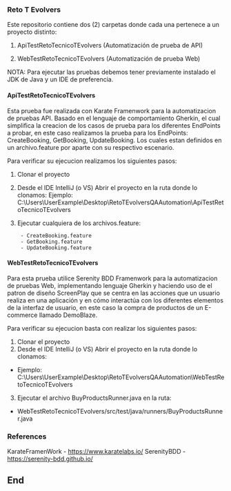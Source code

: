 ### Reto T Evolvers

Este repositorio contiene dos (2) carpetas donde cada una pertenece a un proyecto distinto:
1. ApiTestRetoTecnicoTEvolvers (Automatización de prueba de API)

2. WebTestRetoTecnicoTEvolvers (Automatización de prueba Web)

NOTA: Para ejecutar las pruebas debemos tener previamente instalado el JDK de Java y un IDE de preferencia.

#### ApiTestRetoTecnicoTEvolvers

Esta prueba fue realizada con Karate Framenwork para la automatizacion de pruebas API. Basado en el lenguaje de comportamiento Gherkin, el cual simplifica la creacion de los casos de prueba para los diferentes EndPoints a probar, en este caso realizamos la prueba para los EndPoints: CreateBooking, GetBooking, UpdateBooking. Los cuales estan definidos en un archivo.feature por aparte con su respectivo escenario.

Para verificar su ejecucion realizamos los siguientes pasos:
1. Clonar el proyecto
2.  Desde el IDE IntelliJ (o VS) Abrir el proyecto en la ruta donde lo clonamos:
Ejemplo: C:\Users\UserExample\Desktop\RetoTEvolversQAAutomation\ApiTestRetoTecnicoTEvolvers

3. Ejecutar cualquiera de los archivos.feature:

		- CreateBooking.feature
		- GetBooking.feature
		- UpdateBooking.feature


#### WebTestRetoTecnicoTEvolvers

Para esta prueba utilice Serenity BDD Framenwork para la automatizacion de pruebas Web, implementando lenguaje Gherkin y haciendo uso de el patron de diseño ScreenPlay que se centra en las acciones que un usuario realiza en una aplicación y en cómo interactúa con los diferentes elementos de la interfaz de usuario, en este caso la compra de productos de un E-commerce llamado DemoBlaze.

Para verificar su ejecucion basta con  realizar los siguientes pasos:

1. Clonar el proyecto
2.  Desde el IDE IntelliJ (o VS) Abrir el proyecto en la ruta donde lo clonamos:
 - Ejemplo: C:\Users\UserExample\Desktop\RetoTEvolversQAAutomation\WebTestRetoTecnicoTEvolvers

3. Ejecutar el archivo BuyProductsRunner.java en la ruta:

  - WebTestRetoTecnicoTEvolvers/src/test/java/runners/BuyProductsRunner.java

### References

KarateFramenWork - https://www.karatelabs.io/
SerenityBDD - https://serenity-bdd.github.io/ 

## End
